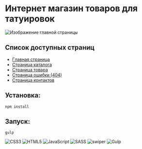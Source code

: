 # Интернет магазин товаров для татуировок

![Изображение главной страницы](https://user-images.githubusercontent.com/58606474/176137809-3eb0edef-29f2-4816-8aac-b152d5690f44.jpg)

## Список доступных страниц
* [Главная страница](https://tatto-shop-site.netlify.app/)
* [Страница каталога](https://tatto-shop-site.netlify.app/catalog.html)
* [Страница товара](https://tatto-shop-site.netlify.app/product.html)
* [Страница ошибки (404)](https://tatto-shop-site.netlify.app/404.html)
* [Страница контактов](https://tatto-shop-site.netlify.app/contacts.html)

## Установка:
```
npm install
```

## Запуск:
```
gulp
```

![CSS3](https://img.shields.io/badge/css3-%231572B6.svg?style=for-the-badge&logo=css3&logoColor=white)
![HTML5](https://img.shields.io/badge/html5-%23E34F26.svg?style=for-the-badge&logo=html5&logoColor=white)
![JavaScript](https://img.shields.io/badge/javascript-%23323330.svg?style=for-the-badge&logo=javascript&logoColor=%23F7DF1E)
![SASS](https://img.shields.io/badge/SASS-hotpink.svg?style=for-the-badge&logo=SASS&logoColor=white)
![swiper](https://img.shields.io/badge/swiper-%236332F6.svg?&style=for-the-badge&logo=swiper&logoColor=white")
![Gulp](https://img.shields.io/badge/GULP-%23CF4647.svg?style=for-the-badge&logo=gulp&logoColor=white)
